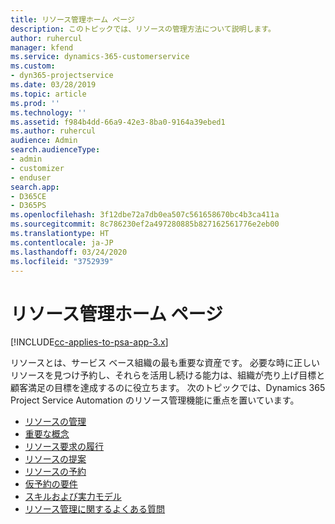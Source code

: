 ```yaml
---
title: リソース管理ホーム ページ
description: このトピックでは、リソースの管理方法について説明します。
author: ruhercul
manager: kfend
ms.service: dynamics-365-customerservice
ms.custom:
- dyn365-projectservice
ms.date: 03/28/2019
ms.topic: article
ms.prod: ''
ms.technology: ''
ms.assetid: f984b4dd-66a9-42e3-8ba0-9164a39ebed1
ms.author: ruhercul
audience: Admin
search.audienceType:
- admin
- customizer
- enduser
search.app:
- D365CE
- D365PS
ms.openlocfilehash: 3f12dbe72a7db0ea507c561658670bc4b3ca411a
ms.sourcegitcommit: 8c786230ef2a497280885b827162561776e2eb00
ms.translationtype: HT
ms.contentlocale: ja-JP
ms.lasthandoff: 03/24/2020
ms.locfileid: "3752939"
---
```

# <a name="resource-management-home-page"></a>リソース管理ホーム ページ

[!INCLUDE[cc-applies-to-psa-app-3.x](../includes/cc-applies-to-psa-app-3x.md)]

リソースとは、サービス ベース組織の最も重要な資産です。 必要な時に正しいリソースを見つけ予約し、それらを活用し続ける能力は、組織が売り上げ目標と顧客満足の目標を達成するのに役立ちます。 次のトピックでは、Dynamics 365 Project Service Automation のリソース管理機能に重点を置いています。

- [リソースの管理](manage-resources.md)
- [重要な概念](reports-key-concepts.md)
- [リソース要求の履行](resource-management-fulfill-requests.md)
- [リソースの提案](resource-management-propose-resources.md)
- [リソースの予約](resource-management-book-resources-scheduleboard.md)
- [仮予約の要件](resource-management-softbook-requirements.md)
- [スキルおよび実力モデル](resource-management-skills-proficiency.md)
- [リソース管理に関するよくある質問](resource-management-faq.md)
